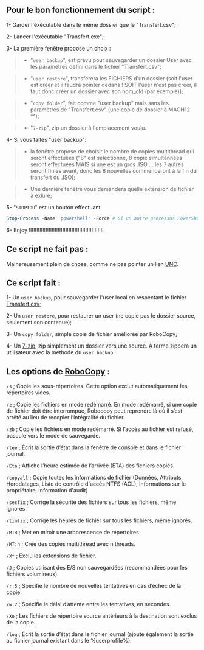 ## Pour le bon fonctionnement du script :


1-	Garder l'éxécutable dans le même dossier que le "Transfert.csv";

2-	Lancer l'exécutable "Transfert.exe";

3-	La première fenêtre propose un choix :
>-	"`user backup`", est prévu pour sauvegarder un dossier User avec les paramètres défini dans le fichier "Transfert.csv";

>-	"`user restore`", transferera les FICHIERS d'un dossier (soit l'user est créer et il faudra pointer dedans ! SOIT l'user n'est pas créer, il faut donc créer un dossier avec son nom_old (par exemple));

>-	"`copy folder`", fait comme "user backup" mais sans les paramètres de "Transfert.csv" (une copie de dossier à MACH12 ^^);

>-	"`7-zip`", zip un dossier à l'emplacement voulu.


4-	Si vous faites "user backup":
>- la fenêtre propose de choisir le nombre de copies multithread qui seront effectuées ("8" est sélectionné, 8 copie simultannées seront effectuées MAIS si une est un gros .ISO ... les 7 autres seront finies avant, donc les 8 nouvelles commenceront à la fin du transfert du .ISO);

>- Une dernière fenêtre vous demandera quelle extension de fichier à exlure;

5-	"`STOPTOU`" est un bouton effectuant
```powershell
Stop-Process -Name 'powershell' -Force # Si un autre processus PowerShell est en train de travailler ... ça STOPTOU !!!
```
6-	Enjoy !!!!!!!!!!!!!!!!!!!!!!!!!!!!!!!!!!!!!!!!!!!!!!!!!



## Ce script ne fait pas :

Malhereusement plein de chose, comme ne pas pointer un lien [UNC](https://fr.wikipedia.org/wiki/Universal_Naming_Convention).

## Ce script fait :

1-	Un `user backup`, pour sauvegarder l'user local en respectant le fichier [Transfert.csv](https://github.com/SkullsuiT/RoboCopy/blob/main/.Transfert.csv);

2-	Un `user restore`, pour restaurer un user (ne copie pas le dossier source, seulement son contenue);

3-	Un `copy folder`, simple copie de fichier améliorée par RoboCopy;

4-	Un [7-zip](https://fr.wikipedia.org/wiki/7-Zip), zip simplement un dossier vers une source. À terme zippera un utilisateur avec la méthode du `user backup`.


## Les options de [RoboCopy](https://learn.microsoft.com/fr-fr/windows-server/administration/windows-commands/robocopy) :


`/s` ; Copie les sous-répertoires. Cette option exclut automatiquement les répertoires vides.

`/z` ; Copie les fichiers en mode redémarré. En mode redémarré, si une copie de fichier doit être interrompue, Robocopy peut reprendre là où il s’est arrêté au lieu de recopier l’intégralité du fichier.

`/zb` ; Copie les fichiers en mode redémarré. Si l’accès au fichier est refusé, bascule vers le mode de sauvegarde.

`/tee` ; Écrit la sortie d’état dans la fenêtre de console et dans le fichier journal.

`/Eta` ; Affiche l’heure estimée de l’arrivée (ETA) des fichiers copiés.

`/copyall` ; Copie toutes les informations de fichier (Données, Attributs, Horodatages, Liste de contrôle d'accès NTFS (ACL), Informations sur le propriétaire, Information d'audit)

`/secfix` ; Corrige la sécurité des fichiers sur tous les fichiers, même ignorés.

`/timfix` ; Corrige les heures de fichier sur tous les fichiers, même ignorés.

`/MIR` ; Met en miroir une arborescence de répertoires

`/MT:n` ; Crée des copies multithread avec n threads.

`/Xf` ; Exclu les extensions de fichier.

`/J` ; Copies utilisant des E/S non sauvegardées (recommandées pour les fichiers volumineux).

`/r:5` ; Spécifie le nombre de nouvelles tentatives en cas d’échec de la copie.

`/w:2` ; Spécifie le délai d’attente entre les tentatives, en secondes.

`/Xo` ; Les fichiers de répertoire source antérieurs à la destination sont exclus de la copie.

`/log` ; Écrit la sortie d’état dans le fichier journal (ajoute également la sortie au fichier journal existant dans le %userprofile%).
